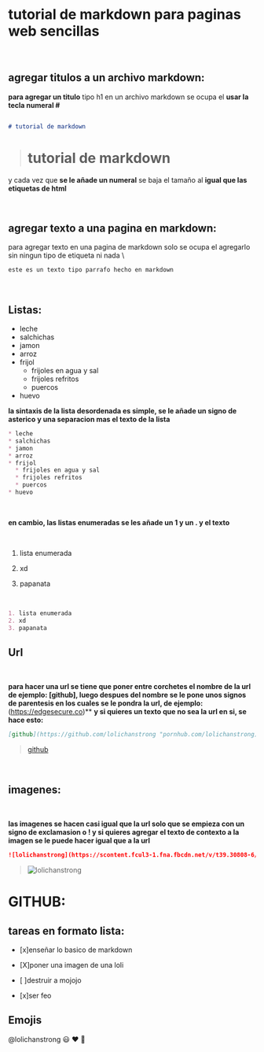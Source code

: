 # tutorial de markdown para paginas web sencillas
<br>

## agregar titulos a un archivo markdown:

**para agregar un titulo** tipo h1 en un archivo markdown se ocupa el **usar la tecla numeral #**

```markdown

# tutorial de markdown

```

> # tutorial de markdown

y cada vez que **se le añade un numeral** se baja el tamaño al **igual que las etiquetas de html**

<br>

## agregar texto a una pagina en markdown:

para agregar texto en una pagina de markdown solo se ocupa el agregarlo sin ningun tipo de etiqueta ni nada \

```markdown
este es un texto tipo parrafo hecho en markdown 
```
<br>

## Listas:

* leche
* salchichas
* jamon
* arroz
* frijol
  * frijoles en agua y sal
  * frijoles refritos
  * puercos
* huevo

**la sintaxis de la lista desordenada es simple, se le añade un signo de asterico y una separacion mas el texto de la lista**

```markdown
* leche
* salchichas
* jamon
* arroz
* frijol
  * frijoles en agua y sal
  * frijoles refritos
  * puercos
* huevo
```

<!--  -->

<br>

**en cambio, las listas enumeradas se les añade un 1 y un . y el texto**

<br>


1. lista enumerada
2. xd
3. papanata
   
   <br>

```markdown
1. lista enumerada
2. xd
3. papanata
```

## **Url**

<br>

**para hacer una url se tiene que poner entre corchetes el nombre de la url de ejemplo: [github], luego despues del nombre se le pone unos signos de parentesis en los cuales se le pondra la url, de ejemplo:**(https://edgesecure.co)** **y si quieres un texto que no sea la url en si, se hace esto:**

```markdown
[github](https://github.com/lolichanstrong "pornhub.com/lolichanstrong)
```

>[github](https://github.com/lolichanstrong "pornhub.com/lolichanstrong")

<br>

## **imagenes:**
<br>

**las imagenes se hacen casi igual que la url solo que se empieza con un signo de exclamasion o ! y si quieres agregar el texto de contexto a la imagen se le puede hacer igual que a la url**

```markdown
![lolichanstrong](https://scontent.fcul3-1.fna.fbcdn.net/v/t39.30808-6/290991935_110904005015052_3212114045580469874_n.jpg?_nc_cat=108&ccb=1-7&_nc_sid=09cbfe&_nc_ohc=mjvAkESSmfMAX8isgYJ&_nc_ht=scontent.fcul3-1.fna&oh=00_AT9b8Y9wtFbzNJJXXm4vQTKmWMe4dwrVrbMUtXJ74xQG1w&oe=62F3A9B1 "lolichanstrong, img real")
```

>![lolichanstrong](https://scontent.fcul3-1.fna.fbcdn.net/v/t39.30808-6/290991935_110904005015052_3212114045580469874_n.jpg?_nc_cat=108&ccb=1-7&_nc_sid=09cbfe&_nc_ohc=mjvAkESSmfMAX8isgYJ&_nc_ht=scontent.fcul3-1.fna&oh=00_AT9b8Y9wtFbzNJJXXm4vQTKmWMe4dwrVrbMUtXJ74xQG1w&oe=62F3A9B1 "lolichanstrong, img real")

# **GITHUB**:

## tareas en formato lista:

* [x]enseñar lo basico de markdown

* [X]poner una imagen de una loli

* [ ]destruir a mojojo

* [x]ser feo

## **Emojis**

@lolichanstrong :smiley: :heart: :hankey: